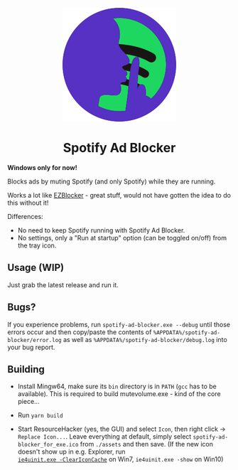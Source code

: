 <p align="center"><img src="./assets/spotify-ad-blocker.png" /></p>
<h1 align="center">Spotify Ad Blocker</h1>

**Windows only for now!**

Blocks ads by muting Spotify (and only Spotify) while they are running.

Works a lot like [EZBlocker](https://github.com/Xeroday/Spotify-Ad-Blocker) - great stuff, 
would not have gotten the idea to do this without it! 

Differences:

- No need to keep Spotify running with Spotify Ad Blocker.
- No settings, only a "Run at startup" option (can be toggled on/off) from the tray icon.

## Usage (WIP)

Just grab the latest release and run it.

## Bugs? 

If you experience problems, run `spotify-ad-blocker.exe --debug` until those errors occur and 
then copy/paste the contents of `%APPDATA%/spotify-ad-blocker/error.log` as well as 
`%APPDATA%/spotify-ad-blocker/debug.log` into your bug report.

## Building

- Install Mingw64, make sure its `bin` directory is in `PATH` (`gcc` has to be available).
This is required to build mutevolume.exe - kind of the core piece... 

- Run `yarn build`

- Start ResourceHacker (yes, the GUI) and select `Icon`, then right click -> `Replace Icon...`. 
Leave everything at default, simply select `spotify-ad-blocker_for_exe.ico` from `./assets` and 
then save.
(If the new icon doesn't show up in e.g. Explorer, run  
[`ie4uinit.exe -ClearIconCache`](https://superuser.com/a/499079/700677) on Win7,
`ie4uinit.exe -show` on Win10)

